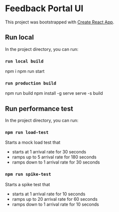 # Feedback Portal UI

This project was bootstrapped with [Create React App](https://github.com/facebook/create-react-app).

## Run local

In the project directory, you can run:

### `run local build`

npm i
npm run start

### `run production build`

npm run build
npm install -g serve
serve -s build

## Run performance test

In the project directory, you can run:

### `npm run load-test`

Starts a mock load test that

- starts at 1 arrival rate for 30 seconds
- ramps up to 5 arrival rate for 180 seconds
- ramps down to 1 arrival rate for 30 seconds

### `npm run spike-test`

Starts a spike test that

- starts at 1 arrival rate for 10 seconds
- ramps up to 20 arrival rate for 60 seconds
- ramps down to 1 arrival rate for 10 seconds

